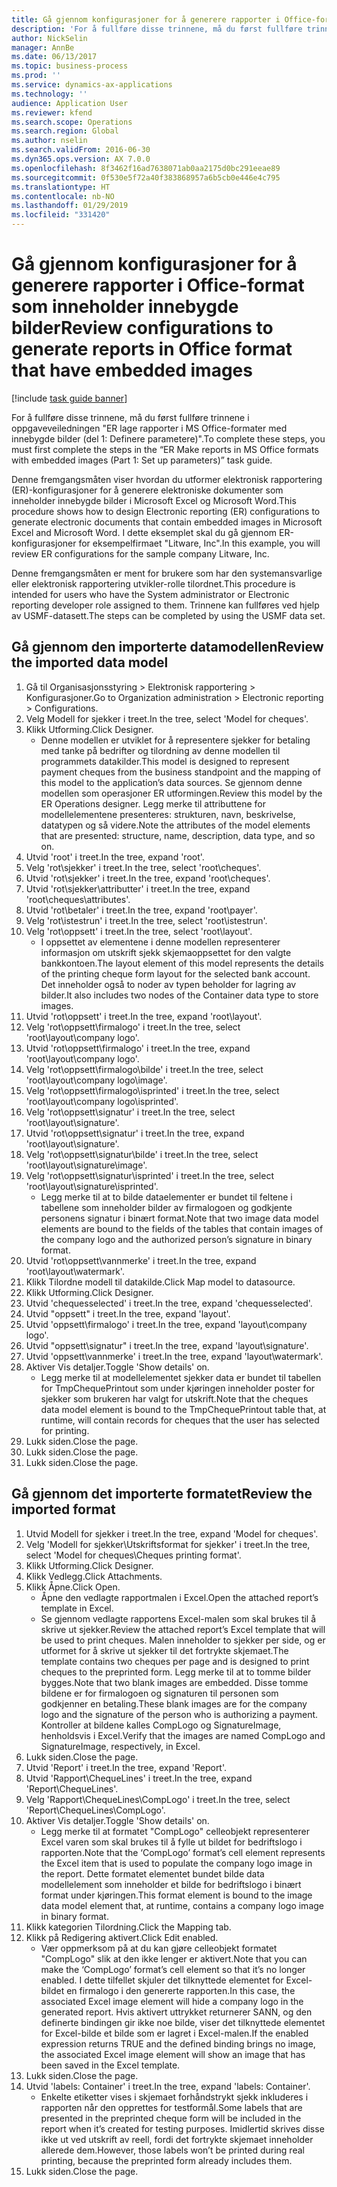 ```yaml
---
title: Gå gjennom konfigurasjoner for å generere rapporter i Office-format som inneholder innebygde bilder
description: 'For å fullføre disse trinnene, må du først fullføre trinnene i oppgaveveiledningen "ER lage rapporter i MS Office-formater med innebygde bilder (del 1: Definere parametere)".'
author: NickSelin
manager: AnnBe
ms.date: 06/13/2017
ms.topic: business-process
ms.prod: ''
ms.service: dynamics-ax-applications
ms.technology: ''
audience: Application User
ms.reviewer: kfend
ms.search.scope: Operations
ms.search.region: Global
ms.author: nselin
ms.search.validFrom: 2016-06-30
ms.dyn365.ops.version: AX 7.0.0
ms.openlocfilehash: 8f3462f16ad7638071ab0aa2175d0bc291eeae89
ms.sourcegitcommit: 0f530e5f72a40f383868957a6b5cb0e446e4c795
ms.translationtype: HT
ms.contentlocale: nb-NO
ms.lasthandoff: 01/29/2019
ms.locfileid: "331420"
---
```

# <a name="review-configurations-to-generate-reports-in-office-format-that-have-embedded-images"></a><span data-ttu-id="6aa9d-103">Gå gjennom konfigurasjoner for å generere rapporter i Office-format som inneholder innebygde bilder</span><span class="sxs-lookup"><span data-stu-id="6aa9d-103">Review configurations to generate reports in Office format that have embedded images</span></span>

[!include [task guide banner](../../includes/task-guide-banner.md)]

<span data-ttu-id="6aa9d-104">For å fullføre disse trinnene, må du først fullføre trinnene i oppgaveveiledningen "ER lage rapporter i MS Office-formater med innebygde bilder (del 1: Definere parametere)".</span><span class="sxs-lookup"><span data-stu-id="6aa9d-104">To complete these steps, you must first complete the steps in the “ER Make reports in MS Office formats with embedded images (Part 1: Set up parameters)” task guide.</span></span>

<span data-ttu-id="6aa9d-105">Denne fremgangsmåten viser hvordan du utformer elektronisk rapportering (ER)-konfigurasjoner for å generere elektroniske dokumenter som inneholder innebygde bilder i Microsoft Excel og Microsoft Word.</span><span class="sxs-lookup"><span data-stu-id="6aa9d-105">This procedure shows how to design Electronic reporting (ER) configurations to generate electronic documents that contain embedded images in Microsoft Excel and Microsoft Word.</span></span> <span data-ttu-id="6aa9d-106">I dette eksemplet skal du gå gjennom ER-konfigurasjoner for eksempelfirmaet "Litware, Inc".</span><span class="sxs-lookup"><span data-stu-id="6aa9d-106">In this example, you will review ER configurations for the sample company Litware, Inc.</span></span> 

<span data-ttu-id="6aa9d-107">Denne fremgangsmåten er ment for brukere som har den systemansvarlige eller elektronisk rapportering utvikler-rolle tilordnet.</span><span class="sxs-lookup"><span data-stu-id="6aa9d-107">This procedure is intended for users who have the System administrator or Electronic reporting developer role assigned to them.</span></span> <span data-ttu-id="6aa9d-108">Trinnene kan fullføres ved hjelp av USMF-datasett.</span><span class="sxs-lookup"><span data-stu-id="6aa9d-108">The steps can be completed by using the USMF data set.</span></span>


## <a name="review-the-imported-data-model"></a><span data-ttu-id="6aa9d-109">Gå gjennom den importerte datamodellen</span><span class="sxs-lookup"><span data-stu-id="6aa9d-109">Review the imported data model</span></span>
1. <span data-ttu-id="6aa9d-110">Gå til Organisasjonsstyring > Elektronisk rapportering > Konfigurasjoner.</span><span class="sxs-lookup"><span data-stu-id="6aa9d-110">Go to Organization administration > Electronic reporting > Configurations.</span></span>
2. <span data-ttu-id="6aa9d-111">Velg Modell for sjekker i treet.</span><span class="sxs-lookup"><span data-stu-id="6aa9d-111">In the tree, select 'Model for cheques'.</span></span>
3. <span data-ttu-id="6aa9d-112">Klikk Utforming.</span><span class="sxs-lookup"><span data-stu-id="6aa9d-112">Click Designer.</span></span>
    * <span data-ttu-id="6aa9d-113">Denne modellen er utviklet for å representere sjekker for betaling med tanke på bedrifter og tilordning av denne modellen til programmets datakilder.</span><span class="sxs-lookup"><span data-stu-id="6aa9d-113">This model is designed to represent payment cheques from the business standpoint and the mapping of this model to the application’s data sources.</span></span> <span data-ttu-id="6aa9d-114">Se gjennom denne modellen som operasjoner ER utformingen.</span><span class="sxs-lookup"><span data-stu-id="6aa9d-114">Review this model by the ER Operations designer.</span></span> <span data-ttu-id="6aa9d-115">Legg merke til attributtene for modellelementene presenteres: strukturen, navn, beskrivelse, datatypen og så videre.</span><span class="sxs-lookup"><span data-stu-id="6aa9d-115">Note the attributes of the model elements that are presented: structure, name, description, data type, and so on.</span></span>   
4. <span data-ttu-id="6aa9d-116">Utvid 'root' i treet.</span><span class="sxs-lookup"><span data-stu-id="6aa9d-116">In the tree, expand 'root'.</span></span>
5. <span data-ttu-id="6aa9d-117">Velg 'rot\sjekker' i treet.</span><span class="sxs-lookup"><span data-stu-id="6aa9d-117">In the tree, select 'root\cheques'.</span></span>
6. <span data-ttu-id="6aa9d-118">Utvid 'rot\sjekker' i treet.</span><span class="sxs-lookup"><span data-stu-id="6aa9d-118">In the tree, expand 'root\cheques'.</span></span>
7. <span data-ttu-id="6aa9d-119">Utvid 'rot\sjekker\attributter' i treet.</span><span class="sxs-lookup"><span data-stu-id="6aa9d-119">In the tree, expand 'root\cheques\attributes'.</span></span>
8. <span data-ttu-id="6aa9d-120">Utvid 'rot\betaler' i treet.</span><span class="sxs-lookup"><span data-stu-id="6aa9d-120">In the tree, expand 'root\payer'.</span></span>
9. <span data-ttu-id="6aa9d-121">Velg 'rot\istestrun' i treet.</span><span class="sxs-lookup"><span data-stu-id="6aa9d-121">In the tree, select 'root\istestrun'.</span></span>
10. <span data-ttu-id="6aa9d-122">Velg 'rot\oppsett' i treet.</span><span class="sxs-lookup"><span data-stu-id="6aa9d-122">In the tree, select 'root\layout'.</span></span>
    * <span data-ttu-id="6aa9d-123">I oppsettet av elementene i denne modellen representerer informasjon om utskrift sjekk skjemaoppsettet for den valgte bankkontoen.</span><span class="sxs-lookup"><span data-stu-id="6aa9d-123">The layout element of this model represents the details of the printing cheque form layout for the selected bank account.</span></span> <span data-ttu-id="6aa9d-124">Det inneholder også to noder av typen beholder for lagring av bilder.</span><span class="sxs-lookup"><span data-stu-id="6aa9d-124">It also includes two nodes of the Container data type to store images.</span></span>   
11. <span data-ttu-id="6aa9d-125">Utvid 'rot\oppsett' i treet.</span><span class="sxs-lookup"><span data-stu-id="6aa9d-125">In the tree, expand 'root\layout'.</span></span>
12. <span data-ttu-id="6aa9d-126">Velg 'rot\oppsett\firmalogo' i treet.</span><span class="sxs-lookup"><span data-stu-id="6aa9d-126">In the tree, select 'root\layout\company logo'.</span></span>
13. <span data-ttu-id="6aa9d-127">Utvid 'rot\oppsett\firmalogo' i treet.</span><span class="sxs-lookup"><span data-stu-id="6aa9d-127">In the tree, expand 'root\layout\company logo'.</span></span>
14. <span data-ttu-id="6aa9d-128">Velg 'rot\oppsett\firmalogo\bilde' i treet.</span><span class="sxs-lookup"><span data-stu-id="6aa9d-128">In the tree, select 'root\layout\company logo\image'.</span></span>
15. <span data-ttu-id="6aa9d-129">Velg 'rot\oppsett\firmalogo\isprinted' i treet.</span><span class="sxs-lookup"><span data-stu-id="6aa9d-129">In the tree, select 'root\layout\company logo\isprinted'.</span></span>
16. <span data-ttu-id="6aa9d-130">Velg 'rot\oppsett\signatur' i treet.</span><span class="sxs-lookup"><span data-stu-id="6aa9d-130">In the tree, select 'root\layout\signature'.</span></span>
17. <span data-ttu-id="6aa9d-131">Utvid 'rot\oppsett\signatur' i treet.</span><span class="sxs-lookup"><span data-stu-id="6aa9d-131">In the tree, expand 'root\layout\signature'.</span></span>
18. <span data-ttu-id="6aa9d-132">Velg 'rot\oppsett\signatur\bilde' i treet.</span><span class="sxs-lookup"><span data-stu-id="6aa9d-132">In the tree, select 'root\layout\signature\image'.</span></span>
19. <span data-ttu-id="6aa9d-133">Velg 'rot\oppsett\signatur\isprinted' i treet.</span><span class="sxs-lookup"><span data-stu-id="6aa9d-133">In the tree, select 'root\layout\signature\isprinted'.</span></span>
    * <span data-ttu-id="6aa9d-134">Legg merke til at to bilde dataelementer er bundet til feltene i tabellene som inneholder bilder av firmalogoen og godkjente personens signatur i binært format.</span><span class="sxs-lookup"><span data-stu-id="6aa9d-134">Note that two image data model elements are bound to the fields of the tables that contain images of the company logo and the authorized person’s signature in binary format.</span></span>  
20. <span data-ttu-id="6aa9d-135">Utvid 'rot\oppsett\vannmerke' i treet.</span><span class="sxs-lookup"><span data-stu-id="6aa9d-135">In the tree, expand 'root\layout\watermark'.</span></span>
21. <span data-ttu-id="6aa9d-136">Klikk Tilordne modell til datakilde.</span><span class="sxs-lookup"><span data-stu-id="6aa9d-136">Click Map model to datasource.</span></span>
22. <span data-ttu-id="6aa9d-137">Klikk Utforming.</span><span class="sxs-lookup"><span data-stu-id="6aa9d-137">Click Designer.</span></span>
23. <span data-ttu-id="6aa9d-138">Utvid 'chequesselected' i treet.</span><span class="sxs-lookup"><span data-stu-id="6aa9d-138">In the tree, expand 'chequesselected'.</span></span>
24. <span data-ttu-id="6aa9d-139">Utvid "oppsett" i treet.</span><span class="sxs-lookup"><span data-stu-id="6aa9d-139">In the tree, expand 'layout'.</span></span>
25. <span data-ttu-id="6aa9d-140">Utvid 'oppsett\firmalogo' i treet.</span><span class="sxs-lookup"><span data-stu-id="6aa9d-140">In the tree, expand 'layout\company logo'.</span></span>
26. <span data-ttu-id="6aa9d-141">Utvid "oppsett\signatur" i treet.</span><span class="sxs-lookup"><span data-stu-id="6aa9d-141">In the tree, expand 'layout\signature'.</span></span>
27. <span data-ttu-id="6aa9d-142">Utvid 'oppsett\vannmerke' i treet.</span><span class="sxs-lookup"><span data-stu-id="6aa9d-142">In the tree, expand 'layout\watermark'.</span></span>
28. <span data-ttu-id="6aa9d-143">Aktiver Vis detaljer.</span><span class="sxs-lookup"><span data-stu-id="6aa9d-143">Toggle 'Show details' on.</span></span>
    * <span data-ttu-id="6aa9d-144">Legg merke til at modellelementet sjekker data er bundet til tabellen for TmpChequePrintout som under kjøringen inneholder poster for sjekker som brukeren har valgt for utskrift.</span><span class="sxs-lookup"><span data-stu-id="6aa9d-144">Note that the cheques data model element is bound to the TmpChequePrintout table that, at runtime, will contain records for cheques that the user has selected for printing.</span></span>   
29. <span data-ttu-id="6aa9d-145">Lukk siden.</span><span class="sxs-lookup"><span data-stu-id="6aa9d-145">Close the page.</span></span>
30. <span data-ttu-id="6aa9d-146">Lukk siden.</span><span class="sxs-lookup"><span data-stu-id="6aa9d-146">Close the page.</span></span>
31. <span data-ttu-id="6aa9d-147">Lukk siden.</span><span class="sxs-lookup"><span data-stu-id="6aa9d-147">Close the page.</span></span>

## <a name="review-the-imported-format"></a><span data-ttu-id="6aa9d-148">Gå gjennom det importerte formatet</span><span class="sxs-lookup"><span data-stu-id="6aa9d-148">Review the imported format</span></span>
1. <span data-ttu-id="6aa9d-149">Utvid Modell for sjekker i treet.</span><span class="sxs-lookup"><span data-stu-id="6aa9d-149">In the tree, expand 'Model for cheques'.</span></span>
2. <span data-ttu-id="6aa9d-150">Velg 'Modell for sjekker\Utskriftsformat for sjekker' i treet.</span><span class="sxs-lookup"><span data-stu-id="6aa9d-150">In the tree, select 'Model for cheques\Cheques printing format'.</span></span>
3. <span data-ttu-id="6aa9d-151">Klikk Utforming.</span><span class="sxs-lookup"><span data-stu-id="6aa9d-151">Click Designer.</span></span>
4. <span data-ttu-id="6aa9d-152">Klikk Vedlegg.</span><span class="sxs-lookup"><span data-stu-id="6aa9d-152">Click Attachments.</span></span>
5. <span data-ttu-id="6aa9d-153">Klikk Åpne.</span><span class="sxs-lookup"><span data-stu-id="6aa9d-153">Click Open.</span></span>
    * <span data-ttu-id="6aa9d-154">Åpne den vedlagte rapportmalen i Excel.</span><span class="sxs-lookup"><span data-stu-id="6aa9d-154">Open the attached report’s template in Excel.</span></span>  
    * <span data-ttu-id="6aa9d-155">Se gjennom vedlagte rapportens Excel-malen som skal brukes til å skrive ut sjekker.</span><span class="sxs-lookup"><span data-stu-id="6aa9d-155">Review the attached report’s Excel template that will be used to print cheques.</span></span> <span data-ttu-id="6aa9d-156">Malen inneholder to sjekker per side, og er utformet for å skrive ut sjekker til det fortrykte skjemaet.</span><span class="sxs-lookup"><span data-stu-id="6aa9d-156">The template contains two cheques per page and is designed to print cheques to the preprinted form.</span></span> <span data-ttu-id="6aa9d-157">Legg merke til at to tomme bilder bygges.</span><span class="sxs-lookup"><span data-stu-id="6aa9d-157">Note that two blank images are embedded.</span></span> <span data-ttu-id="6aa9d-158">Disse tomme bildene er for firmalogoen og signaturen til personen som godkjenner en betaling.</span><span class="sxs-lookup"><span data-stu-id="6aa9d-158">These blank images are for the company logo and the signature of the person who is authorizing a payment.</span></span> <span data-ttu-id="6aa9d-159">Kontroller at bildene kalles CompLogo og SignatureImage, henholdsvis i Excel.</span><span class="sxs-lookup"><span data-stu-id="6aa9d-159">Verify that the images are named CompLogo and SignatureImage, respectively, in Excel.</span></span>   
6. <span data-ttu-id="6aa9d-160">Lukk siden.</span><span class="sxs-lookup"><span data-stu-id="6aa9d-160">Close the page.</span></span>
7. <span data-ttu-id="6aa9d-161">Utvid 'Report' i treet.</span><span class="sxs-lookup"><span data-stu-id="6aa9d-161">In the tree, expand 'Report'.</span></span>
8. <span data-ttu-id="6aa9d-162">Utvid 'Rapport\ChequeLines' i treet.</span><span class="sxs-lookup"><span data-stu-id="6aa9d-162">In the tree, expand 'Report\ChequeLines'.</span></span>
9. <span data-ttu-id="6aa9d-163">Velg 'Rapport\ChequeLines\CompLogo' i treet.</span><span class="sxs-lookup"><span data-stu-id="6aa9d-163">In the tree, select 'Report\ChequeLines\CompLogo'.</span></span>
10. <span data-ttu-id="6aa9d-164">Aktiver Vis detaljer.</span><span class="sxs-lookup"><span data-stu-id="6aa9d-164">Toggle 'Show details' on.</span></span>
    * <span data-ttu-id="6aa9d-165">Legg merke til at formatet "CompLogo" celleobjekt representerer Excel varen som skal brukes til å fylle ut bildet for bedriftslogo i rapporten.</span><span class="sxs-lookup"><span data-stu-id="6aa9d-165">Note that the ‘CompLogo’ format’s cell element represents the Excel item that is used to populate the company logo image in the report.</span></span> <span data-ttu-id="6aa9d-166">Dette formatet elementet bundet bilde data modellelement som inneholder et bilde for bedriftslogo i binært format under kjøringen.</span><span class="sxs-lookup"><span data-stu-id="6aa9d-166">This format element is bound to the image data model element that, at runtime, contains a company logo image in binary format.</span></span>   
11. <span data-ttu-id="6aa9d-167">Klikk kategorien Tilordning.</span><span class="sxs-lookup"><span data-stu-id="6aa9d-167">Click the Mapping tab.</span></span>
12. <span data-ttu-id="6aa9d-168">Klikk på Redigering aktivert.</span><span class="sxs-lookup"><span data-stu-id="6aa9d-168">Click Edit enabled.</span></span>
    * <span data-ttu-id="6aa9d-169">Vær oppmerksom på at du kan gjøre celleobjekt formatet "CompLogo" slik at den ikke lenger er aktivert.</span><span class="sxs-lookup"><span data-stu-id="6aa9d-169">Note that you can make the ‘CompLogo’ format’s cell element so that it’s no longer enabled.</span></span> <span data-ttu-id="6aa9d-170">I dette tilfellet skjuler det tilknyttede elementet for Excel-bildet en firmalogo i den genererte rapporten.</span><span class="sxs-lookup"><span data-stu-id="6aa9d-170">In this case, the associated Excel image element will hide a company logo in the generated report.</span></span> <span data-ttu-id="6aa9d-171">Hvis aktivert uttrykket returnerer SANN, og den definerte bindingen gir ikke noe bilde, viser det tilknyttede elementet for Excel-bilde et bilde som er lagret i Excel-malen.</span><span class="sxs-lookup"><span data-stu-id="6aa9d-171">If the enabled expression returns TRUE and the defined binding brings no image, the associated Excel image element will show an image that has been saved in the Excel template.</span></span>   
13. <span data-ttu-id="6aa9d-172">Lukk siden.</span><span class="sxs-lookup"><span data-stu-id="6aa9d-172">Close the page.</span></span>
14. <span data-ttu-id="6aa9d-173">Utvid 'labels: Container' i treet.</span><span class="sxs-lookup"><span data-stu-id="6aa9d-173">In the tree, expand 'labels: Container'.</span></span>
    * <span data-ttu-id="6aa9d-174">Enkelte etiketter vises i skjemaet forhåndstrykt sjekk inkluderes i rapporten når den opprettes for testformål.</span><span class="sxs-lookup"><span data-stu-id="6aa9d-174">Some labels that are presented in the preprinted cheque form will be included in the report when it’s created for testing purposes.</span></span> <span data-ttu-id="6aa9d-175">Imidlertid skrives disse ikke ut ved utskrift av reell, fordi det fortrykte skjemaet inneholder allerede dem.</span><span class="sxs-lookup"><span data-stu-id="6aa9d-175">However, those labels won’t be printed during real printing, because the preprinted form already includes them.</span></span>  
15. <span data-ttu-id="6aa9d-176">Lukk siden.</span><span class="sxs-lookup"><span data-stu-id="6aa9d-176">Close the page.</span></span>


